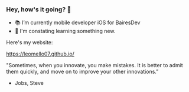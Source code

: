 ### Hey, how's it going? 👋

- :books:   I’m currently mobile developer iOS for BairesDev
- :8ball:   I'm constating learning something new. 

Here's my website:

https://leomello07.github.io/

"Sometimes, when you innovate, you make mistakes. It is better to admit them quickly, and move on to improve your other innovations.”
- Jobs, Steve
